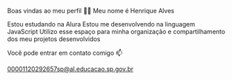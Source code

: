 Boas vindas ao meu perfil 💙💙
Meu nome é Henrique Alves

Estou estudando na Alura
Estou me desenvolvendo na linguagem JavaScript
Utilizo esse espaço para minha organização e compartilhamento dos meu projetos desenvolvidos

Você pode entrar em contato comigo 📫

00001120292657sp@al.educacao.sp.gov.br 
